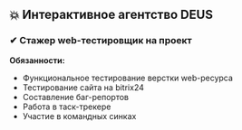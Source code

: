 ## 💥 Интерактивное агентство DEUS

### ✔ Стажер web-тестировщик на проект

**Обязанности:**

* Функциональное тестирование верстки web-ресурса
* Тестирование сайта на bitrix24
* Составление баг-репортов
* Работа в таск-трекере 
* Участие в командных синках